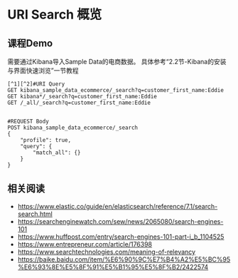 # URI Search 概览
## 课程Demo

需要通过Kibana导入Sample Data的电商数据。
具体参考“2.2节-Kibana的安装与界面快速浏览”一节教程

```
[^1][^2]#URI Query
GET kibana_sample_data_ecommerce/_search?q=customer_first_name:Eddie
GET kibana*/_search?q=customer_first_name:Eddie
GET /_all/_search?q=customer_first_name:Eddie


#REQUEST Body
POST kibana_sample_data_ecommerce/_search
{
	"profile": true,
	"query": {
		"match_all": {}
	}
}

```
## 相关阅读
- https://www.elastic.co/guide/en/elasticsearch/reference/7.1/search-search.html
- https://searchenginewatch.com/sew/news/2065080/search-engines-101
- https://www.huffpost.com/entry/search-engines-101-part-i_b_1104525
- https://www.entrepreneur.com/article/176398
- https://www.searchtechnologies.com/meaning-of-relevancy
- https://baike.baidu.com/item/%E6%90%9C%E7%B4%A2%E5%BC%95%E6%93%8E%E5%8F%91%E5%B1%95%E5%8F%B2/2422574
[^1]: 

[^2]: 